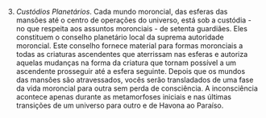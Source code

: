 3. *Custódios Planetários*. Cada mundo moroncial, das esferas das mansões até o centro de operações do universo, está sob a custódia - no que respeita aos assuntos moronciais - de setenta guardiães. Eles constituem o conselho planetário local da suprema autoridade moroncial. Este conselho fornece material para formas moronciais a todas as criaturas ascendentes que aterrissam nas esferas e autoriza aquelas mudanças na forma da criatura que tornam possível a um ascendente prosseguir até a esfera seguinte. Depois que os mundos das mansões são atravessados, vocês serão transladados de uma fase da vida moroncial para outra sem perda de consciência. A inconsciência acontece apenas durante as metamorfoses iniciais e nas últimas transições de um universo para outro e de Havona ao Paraíso.